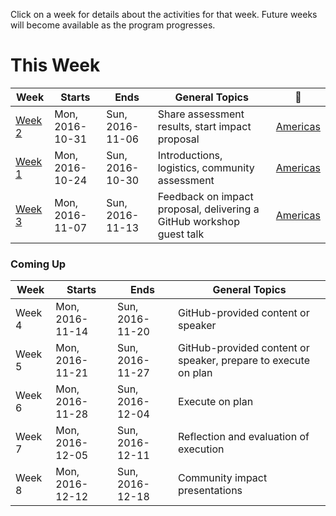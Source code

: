 Click on a week for details about the activities for that week. Future weeks will become available as the program progresses.

# This Week

Week                      | Starts            | Ends             | General Topics                                   | :movie_camera:
---                       | ---               | ---              | ---                                              | ---
[Week 2](todos/week-2.md) | Mon, 2016-10-31   | Sun, 2016-11-06  | Share assessment results, start impact proposal  | [Americas](https://vimeo.com/189841336/d19c5b5fd1)
[Week 1](todos/week-1.md) | Mon, 2016-10-24   | Sun, 2016-10-30  | Introductions, logistics, community assessment   | [Americas](https://vimeo.com/188925293/e098c983fc)
[Week 3](todos/week-3.md) | Mon, 2016-11-07   | Sun, 2016-11-13  | Feedback on impact proposal, delivering a GitHub workshop guest talk | [Americas](https://vimeo.com/190937198/b31e3851ce)

### Coming Up

Week                      | Starts            | Ends             | General Topics
---                       | ---               | ---              | ---
Week 4                    | Mon, 2016-11-14   | Sun, 2016-11-20  | GitHub-provided content or speaker
Week 5                    | Mon, 2016-11-21   | Sun, 2016-11-27  | GitHub-provided content or speaker, prepare to execute on plan
Week 6                    | Mon, 2016-11-28   | Sun, 2016-12-04  | Execute on plan
Week 7                    | Mon, 2016-12-05   | Sun, 2016-12-11  | Reflection and evaluation of execution
Week 8                    | Mon, 2016-12-12   | Sun, 2016-12-18  | Community impact presentations

